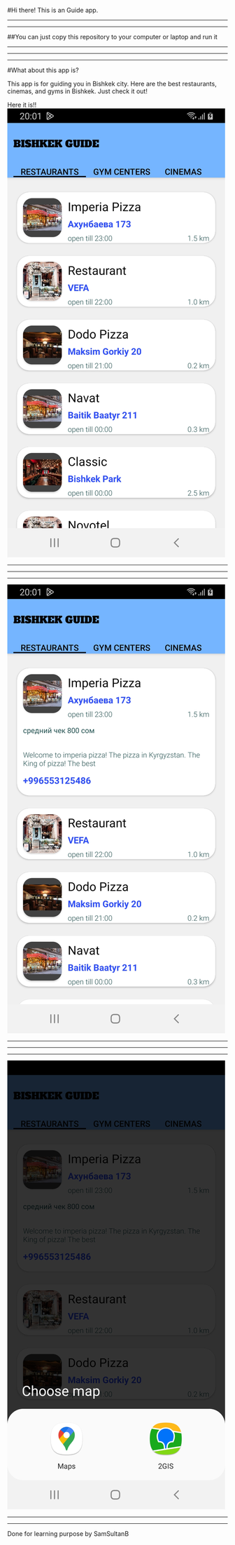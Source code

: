 #Hi there! This is an Guide app.

---
---
##You can just copy this repository to your computer or laptop and run it
***
***
***
#What about this app is?

This app is for guiding you in Bishkek city. Here are the best restaurants, cinemas, and  gyms in Bishkek. Just check it out!


Here it is!!
![](TourGuide1.jpg)

___
___
___

![](TourGuide3.jpg)

___
___
___

![](TourGuide2.jpg)

___
___

Done for learning purpose by SamSultanB